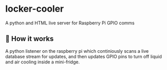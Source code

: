 # locker-cooler
A python and HTML live server for Raspberry Pi GPIO comms

## 🚀 How it works
A python listener on the raspberry pi which continiously scans a live database stream for updates, and then updates GPIO pins to turn off liquid and air cooling inside a mini-fridge.
